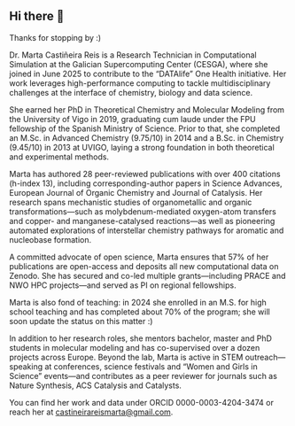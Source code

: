 ## Hi there 👋
Thanks for stopping by :)

Dr. Marta Castiñeira Reis is a Research Technician in Computational Simulation at the Galician Supercomputing Center (CESGA), where she joined in June 2025 to contribute to the “DATAlife” One Health initiative. Her work leverages high-performance computing to tackle multidisciplinary challenges at the interface of chemistry, biology and data science.

She earned her PhD in Theoretical Chemistry and Molecular Modeling from the University of Vigo in 2019, graduating cum laude under the FPU fellowship of the Spanish Ministry of Science. Prior to that, she completed an M.Sc. in Advanced Chemistry (9.75/10) in 2014 and a B.Sc. in Chemistry (9.45/10) in 2013 at UVIGO, laying a strong foundation in both theoretical and experimental methods.

Marta has authored 28 peer-reviewed publications with over 400 citations (h-index 13), including corresponding-author papers in Science Advances, European Journal of Organic Chemistry and Journal of Catalysis. Her research spans mechanistic studies of organometallic and organic transformations—such as molybdenum-mediated oxygen-atom transfers and copper- and manganese-catalysed reactions—as well as pioneering automated explorations of interstellar chemistry pathways for aromatic and nucleobase formation.

A committed advocate of open science, Marta ensures that 57% of her publications are open-access and deposits all new computational data on Zenodo. She has secured and co-led multiple grants—including PRACE and NWO HPC projects—and served as PI on regional fellowships.

Marta is also fond of teaching: in 2024 she enrolled in an M.S. for high school teaching and has completed about 70% of the program; she will soon update the status on this matter :)

In addition to her research roles, she mentors bachelor, master and PhD students in molecular modeling and has co-supervised over a dozen projects across Europe. Beyond the lab, Marta is active in STEM outreach—speaking at conferences, science festivals and “Women and Girls in Science” events—and contributes as a peer reviewer for journals such as Nature Synthesis, ACS Catalysis and Catalysts.

You can find her work and data under ORCID 0000-0003-4204-3474 or reach her at castineirareismarta@gmail.com.
